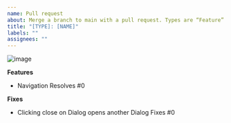 ```yaml
---
name: Pull request
about: Merge a branch to main with a pull request. Types are “Feature” (optional), “Fix”, and “Refactor”.
title: "[TYPE]: [NAME]"
labels: ""
assignees: ""
---
```


![image]()

**Features**
- Navigation
  Resolves #0

**Fixes**
- Clicking close on Dialog opens another Dialog
  Fixes #0
